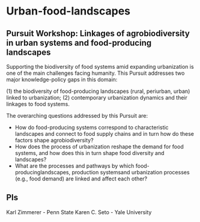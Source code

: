 # Urban-food-landscapes
## Pursuit Workshop: Linkages of agrobiodiversity in urban systems and food-producing landscapes

Supporting the biodiversity of food systems amid expanding urbanization is one of the main challenges facing humanity. This Pursuit addresses two major knowledge-policy gaps in this domain:

(1) the biodiversity of food-producing landscapes (rural, periurban, urban) linked to urbanization;
(2) contemporary urbanization dynamics and their linkages to food systems. 

The overarching questions addressed by this Pursuit are: 

- How do food-producing systems correspond to characteristic landscapes and connect to food supply chains and in turn how do these factors shape agrobiodiversity? 
- How does the process of urbanization reshape the demand for food systems, and how does this in turn shape food diversity and landscapes?
- What are the processes and pathways by which food-producinglandscapes, production systemsand urbanization processes (e.g., food demand) are linked and affect each other?

## PIs
Karl Zimmerer - Penn State
Karen C. Seto - Yale University


